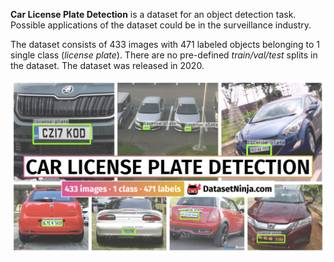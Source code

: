 **Car License Plate Detection** is a dataset for an object detection task. Possible applications of the dataset could be in the surveillance industry. 

The dataset consists of 433 images with 471 labeled objects belonging to 1 single class (*license plate*). There are no pre-defined <i>train/val/test</i> splits in the dataset. The dataset was released in 2020.

<img src="https://github.com/dataset-ninja/car-license-plate/raw/main/visualizations/poster.png">
